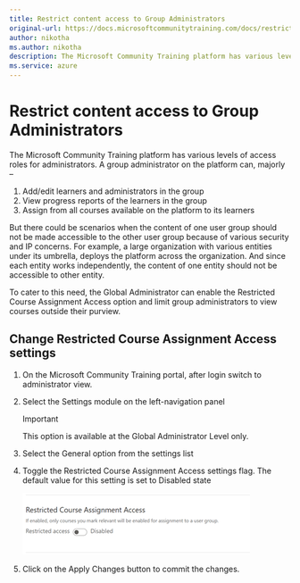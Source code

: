```yaml
---
title: Restrict content access to Group Administrators
original-url: https://docs.microsoftcommunitytraining.com/docs/restrict-content-access-to-group-administrators
author: nikotha
ms.author: nikotha
description: The Microsoft Community Training platform has various levels of access roles for administrators.
ms.service: azure
---
```


# Restrict content access to Group Administrators

The Microsoft Community Training platform has various levels of access roles for administrators. A group administrator on the platform can, majorly –

1. Add/edit learners and administrators in the group
2. View progress reports of the learners in the group
3. Assign from all courses available on the platform to its learners

But there could be scenarios when the content of one user group should not be made accessible to the other user group because of various security and IP concerns. For example, a large organization with various entities under its umbrella, deploys the platform across the organization. And since each entity works independently, the content of one entity should not be accessible to other entity.

To cater to this need, the Global Administrator can enable the Restricted Course Assignment Access option and limit group administrators to view courses outside their purview.

## Change Restricted Course Assignment Access settings

1. On the Microsoft Community Training portal, after login switch to administrator view.
2. Select the Settings module on the left-navigation panel

      > [!IMPORTANT]
      > This option is available at the Global Administrator Level only.

3. Select the General option from the settings list
4. Toggle the Restricted Course Assignment Access settings flag. The default value for this setting is set to Disabled state

      ![Restrict Course.png](../media/Restrict%20Course.png)

5. Click on the Apply Changes button to commit the changes.
